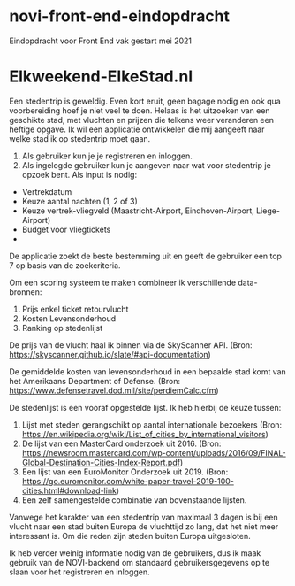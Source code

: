 # novi-front-end-eindopdracht
Eindopdracht voor Front End vak gestart mei 2021


# Elkweekend-ElkeStad.nl
Een stedentrip is geweldig. Even kort eruit, geen bagage nodig en ook qua voorbereiding hoef je niet veel te doen.
Helaas is het uitzoeken van een geschikte stad, met vluchten en prijzen die telkens weer veranderen een heftige opgave. Ik wil een applicatie ontwikkelen die mij aangeeft naar welke stad ik op stedentrip moet gaan.

1.	Als gebruiker kun je je registreren en inloggen.
2.	Als ingelogde gebruiker kun je aangeven naar wat voor stedentrip je opzoek bent. Als input is nodig:
  * Vertrekdatum
  * Keuze aantal nachten (1, 2 of 3)
  * Keuze vertrek-vliegveld (Maastricht-Airport, Eindhoven-Airport, Liege-Airport)
  * Budget voor vliegtickets
  * 
De applicatie zoekt de beste bestemming uit en geeft de gebruiker een top 7 op basis van de zoekcriteria.

Om een scoring systeem te maken combineer ik verschillende data-bronnen:
1.	Prijs enkel ticket retourvlucht
2.	Kosten Levensonderhoud
3.	Ranking op stedenlijst

De prijs van de vlucht haal ik binnen via de SkyScanner API.
(Bron: https://skyscanner.github.io/slate/#api-documentation)

De gemiddelde kosten van levensonderhoud in een bepaalde stad komt van het Amerikaans Department of Defense.
(Bron: https://www.defensetravel.dod.mil/site/perdiemCalc.cfm)

De stedenlijst is een vooraf opgestelde lijst. Ik heb hierbij de keuze tussen:
1.	Lijst met steden gerangschikt op aantal internationale bezoekers
(Bron: https://en.wikipedia.org/wiki/List_of_cities_by_international_visitors)
2.	De lijst van een MasterCard onderzoek uit 2016.
(Bron: https://newsroom.mastercard.com/wp-content/uploads/2016/09/FINAL-Global-Destination-Cities-Index-Report.pdf)
3.	Een lijst van een EuroMonitor Onderzoek uit 2019.
(Bron: https://go.euromonitor.com/white-paper-travel-2019-100-cities.html#download-link)
4.	Een zelf samengestelde combinatie van bovenstaande lijsten.

Vanwege het karakter van een stedentrip van maximaal 3 dagen is bij een vlucht naar een stad buiten Europa de vluchttijd zo lang, dat het niet meer interessant is. Om die reden zijn steden buiten Europa uitgesloten.

Ik heb verder weinig informatie nodig van de gebruikers, dus ik maak gebruik van de NOVI-backend om standaard gebruikersgegevens op te slaan voor het registreren en inloggen.
